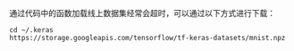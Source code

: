 通过代码中的函数加载线上数据集经常会超时，可以通过以下方式进行下载：
```
cd ~/.keras
https://storage.googleapis.com/tensorflow/tf-keras-datasets/mnist.npz
```